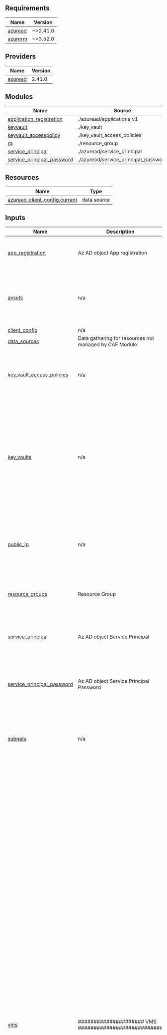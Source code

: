 <!-- BEGIN_TF_DOCS -->
## Requirements

| Name | Version |
|------|---------|
| <a name="requirement_azuread"></a> [azuread](#requirement\_azuread) | ~>2.41.0 |
| <a name="requirement_azurerm"></a> [azurerm](#requirement\_azurerm) | ~>3.52.0 |

## Providers

| Name | Version |
|------|---------|
| <a name="provider_azuread"></a> [azuread](#provider\_azuread) | 2.41.0 |

## Modules

| Name | Source | Version |
|------|--------|---------|
| <a name="module_application_registration"></a> [application\_registration](#module\_application\_registration) | ./azuread/applications_v1 | n/a |
| <a name="module_keyvault"></a> [keyvault](#module\_keyvault) | ./key_vault | n/a |
| <a name="module_keyvault_accesspolicy"></a> [keyvault\_accesspolicy](#module\_keyvault\_accesspolicy) | ./key_vault_access_policies | n/a |
| <a name="module_rg"></a> [rg](#module\_rg) | ./resource_group | n/a |
| <a name="module_service_principal"></a> [service\_principal](#module\_service\_principal) | ./azuread/service_principal | n/a |
| <a name="module_service_principal_password"></a> [service\_principal\_password](#module\_service\_principal\_password) | ./azuread/service_principal_password | n/a |

## Resources

| Name | Type |
|------|------|
| [azuread_client_config.current](https://registry.terraform.io/providers/hashicorp/azuread/latest/docs/data-sources/client_config) | data source |

## Inputs

| Name | Description | Type | Default | Required |
|------|-------------|------|---------|:--------:|
| <a name="input_app_registration"></a> [app\_registration](#input\_app\_registration) | Az AD object App registration | <pre>map(object({<br>    display_name = string<br>    owners = optional(list(string))<br>  }))</pre> | `{}` | no |
| <a name="input_avsets"></a> [avsets](#input\_avsets) | n/a | <pre>map(object({<br>    name                        = string<br>    location                    = optional(string)<br>    resource_group_name         = optional(string)<br>    managed                     = optional(bool, true)<br>    platform_fault_domain_count = optional(number, 2)<br>  }))</pre> | `{}` | no |
| <a name="input_client_config"></a> [client\_config](#input\_client\_config) | n/a | `map` | `{}` | no |
| <a name="input_data_sources"></a> [data\_sources](#input\_data\_sources) | Data gathering for resources not managed by CAF Module | `map` | `{}` | no |
| <a name="input_key_vault_access_policies"></a> [key\_vault\_access\_policies](#input\_key\_vault\_access\_policies) | n/a | <pre>map(object({<br>    key_vault_name          = string<br>    key_permissions         = optional(list(string))<br>    secret_permissions      = optional(list(string))<br>    certificate_permissions = optional(list(string)) <br>  }))</pre> | n/a | yes |
| <a name="input_key_vaults"></a> [key\_vaults](#input\_key\_vaults) | n/a | <pre>map(object({<br>  name                   = string<br>  location               = string<br>  resource_group_name    = string<br>  enabled_for_disk_encryption = optional(bool)<br>  enabled_for_deployment = optional(bool)<br>  enabled_for_template_deployment = optional(bool)<br>  enable_rbac_authorization = optional(bool)<br>  purge_protection_enabled = optional(bool)<br>  public_network_access_enabled = optional(bool)<br>  soft_delete_retention_days = optional(number)<br>  tags                   = optional(map(any))<br>  sku_name               = optional(string,"standard")<br>  }))</pre> | `{}` | no |
| <a name="input_public_ip"></a> [public\_ip](#input\_public\_ip) | n/a | <pre>map(object({<br>    name                = string<br>    location            = optional(string)<br>    resource_group_name = optional(string)<br>    allocation_method   = string<br>    domain_name_label   = optional(string)<br>    tags                = optional(map(any))<br>  }))</pre> | `{}` | no |
| <a name="input_resource_groups"></a> [resource\_groups](#input\_resource\_groups) | Resource Group | <pre>map(object({<br>        name                = string<br>        location            = string<br>        tags = optional(map(any)) <br>    }))</pre> | `{}` | no |
| <a name="input_service_principal"></a> [service\_principal](#input\_service\_principal) | Az AD object Service Principal | <pre>map(object({<br>    application_name = string<br>    owners = optional(list(string))<br>    app_role_assignment_required = optional(bool)<br>    tags = optional(map(string))<br>  }))</pre> | `{}` | no |
| <a name="input_service_principal_password"></a> [service\_principal\_password](#input\_service\_principal\_password) | Az AD object Service Principal Password | <pre>map(object({<br>    application_name = string<br>    service_principal_name = string<br>    secret_prefix = optional(string)<br>    keyvault_name = optional(string)<br>  }))</pre> | `{}` | no |
| <a name="input_subnets"></a> [subnets](#input\_subnets) | n/a | <pre>map(object({<br>    name                 = string<br>    resource_group_name  = optional(string)<br>    virtual_network_name = optional(string)<br>    service_endpoints    = optional(list(string))<br>    address_prefixes     = list(string)<br>    tags                 = optional(map(any))<br>  }))</pre> | `{}` | no |
| <a name="input_vms"></a> [vms](#input\_vms) | ##################### VMS ########################### | <pre>map(object({<br>    name                            = string<br>    location                        = optional(string)<br>    resource_group_name             = optional(string)<br>    os_type                         = string<br>    size                            = string<br>    admin_username                  = string<br>    admin_password                  = string<br>    disable_password_authentication = optional(bool, false)<br>    availability_set_id             = optional(string)<br>    content_publisher               = optional(string)<br>    content_offer                   = optional(string)<br>    content_sku                     = optional(string)<br>    content_version                 = optional(string)<br>    edge_zone                       = optional(string)<br>    disk_size_gb                    = optional(number)<br>    host_name                       = optional(string)<br>    zone                            = optional(string)<br>    encryption_at_host_enabled      = optional(bool)<br>    hotpatching_enabled             = optional(bool)<br>    priority                        = optional(string)<br>    timezone                        = optional(string)<br>    user_data                       = optional(string)<br>    computer_name                   = optional(string)<br>    enable_automatic_updates        = optional(bool)<br>    provision_vm_agent              = optional(bool)<br>    network_interface_ids = map(object({<br>      nic_name                      = string<br>      enable_ip_forwarding          = optional(string)<br>      enable_accelerated_networking = optional(string)<br>      ip_configuration_name         = string<br>      private_ip_address_allocation = string<br>      private_ip_address            = optional(string)<br>      subnet_id                     = optional(string)<br>      virtual_network_name          = optional(string)<br>      public_ip_address_id          = optional(string)<br>      tags                          = optional(map(any))<br>      is_subnet_existing            = optional(bool, true)<br>      is_public_ip_existing         = optional(bool, false)<br>    }))<br>    managed_disks = optional(map(object({<br>      name                      = string<br>      storage_account_type      = string<br>      create_option             = string<br>      disk_size_gb              = optional(number)<br>      os_type                   = optional(string)<br>      max_shares                = optional(number)<br>      tags                      = optional(map(any))<br>      lun                       = string<br>      caching                   = string<br>      write_accelerator_enabled = optional(string)<br>      storage_account_id        = optional(string)<br>      source_uri                = optional(string)<br>      source_resource_id        = optional(string)<br>      image_reference_id        = optional(string)<br>    })), {})<br>    patch_mode                   = optional(string)<br>    custom_data                  = optional(string)<br>    source_image_id              = optional(string)<br>    storage_account_type         = optional(string)<br>    os_disk_name                 = optional(string)<br>    os_disk_caching              = optional(string)<br>    is_image_from_marketplace    = optional(bool, false)<br>    plan                         = optional(map(any))<br>    source_image_reference       = optional(map(any))<br>    is_boot_diagnostics_required = optional(bool, false)<br>    storage_uri                  = optional(string)<br>    tags                         = optional(map(any))<br>  }))</pre> | `{}` | no |
| <a name="input_vmss"></a> [vmss](#input\_vmss) | n/a | <pre>map(object({<br>    name                                   = string<br>    resource_group_name                    = optional(string)<br>    location                               = optional(string)<br>    sku                                    = string<br>    instances                              = string<br>    admin_password                         = string<br>    admin_username                         = string<br>    disable_password_authentication        = optional(bool, false)<br>    public_key                             = optional(string)<br>    automatic_instance_repair_enabled      = optional(bool)<br>    automatic_instance_repair_grace_period = optional(string)<br>    is_automatic_os_upgrade_policy         = optional(bool, false)<br>    disable_automatic_rollback             = optional(string)<br>    enable_automatic_os_upgrade            = optional(string)<br>    boot_diagnostics_storage_account_uri   = optional(string)<br>    capacity_reservation_group_id          = optional(string)<br>    custom_data                            = optional(string)<br>    computer_name_prefix                   = optional(string)<br>    is_data_disk_required                  = optional(bool, false)<br>    data_disk_settings = optional(list(object({<br>      name                      = string<br>      caching                   = optional(string, "ReadWrite")<br>      create_option             = optional(string, "Empty")<br>      disk_size_gb              = optional(string)<br>      storage_account_type      = optional(string)<br>      lun                       = optional(string)<br>      disk_encryption_set_id    = optional(string)<br>      write_accelerator_enabled = optional(bool, false)<br>    })), [])<br>    edge_zone                                    = optional(string)<br>    enable_automatic_updates                     = optional(string)<br>    encryption_at_host_enabled                   = optional(bool, false)<br>    eviction_policy                              = optional(string)<br>    is_gallery_application                       = optional(bool, false)<br>    gallery_application_version_id               = optional(string)<br>    gallery_application_configuration_blob_uri   = optional(string)<br>    gallery_application_order                    = optional(string)<br>    health_probe_id                              = optional(string)<br>    host_group_id                                = optional(string)<br>    is_identity                                  = optional(bool, false)<br>    license_type                                 = optional(string)<br>    overprovision                                = optional(string)<br>    identity_type                                = optional(string)<br>    identity_ids                                 = optional(string)<br>    overprovision                                = optional(string)<br>    is_image_from_marketplace                    = optional(bool, false)<br>    plan_name                                    = optional(string)<br>    plan_publisher                               = optional(string)<br>    plan_product                                 = optional(string)<br>    platform_fault_domain_count                  = optional(string)<br>    priority                                     = optional(string)<br>    provision_vm_agent                           = optional(string)<br>    proximity_placement_group_id                 = optional(string)<br>    max_batch_instance_percent                   = optional(string)<br>    max_unhealthy_instance_percent               = optional(string)<br>    max_unhealthy_upgraded_instance_percent      = optional(string)<br>    pause_time_between_batches                   = optional(string)<br>    rolling_upgrade_policy                       = optional(string)<br>    is_scale_in                                  = optional(bool, false)<br>    scale_in_rule                                = optional(string)<br>    scale_in_force_deletion_enabled              = optional(bool, false)<br>    secure_boot_enabled                          = optional(bool, false)<br>    single_placement_group                       = optional(string)<br>    source_image_id                              = optional(string)<br>    content_publisher                            = optional(string)<br>    content_offer                                = optional(string)<br>    content_sku                                  = optional(string)<br>    content_version                              = optional(string)<br>    spot_restore_enabled                         = optional(bool, false)<br>    spot_restore_timeout                         = optional(string)<br>    termination_notification_enabled             = optional(bool, false)<br>    termination_notification_timeout             = optional(string)<br>    timezone                                     = optional(string)<br>    upgrade_mode                                 = optional(string)<br>    user_data                                    = optional(string)<br>    vtpm_enabled                                 = optional(bool)<br>    zone_balance                                 = optional(string)<br>    zones                                        = optional(string)<br>    os_disk_caching                              = optional(string)<br>    storage_account_type                         = optional(string)<br>    disk_size_gb                                 = optional(string)<br>    write_accelerator_enabled                    = optional(bool)<br>    security_encryption_type                     = optional(string)<br>    secure_vm_disk_encryption_set_id             = optional(string)<br>    network_interface_name                       = string<br>    dns_servers                                  = optional(string)<br>    enable_accelerated_networking                = optional(string)<br>    enable_ip_forwarding                         = optional(string)<br>    network_security_group_id                    = optional(string)<br>    application_gateway_backend_address_pool_ids = optional(list(string))<br>    application_security_group_ids               = optional(list(string))<br>    load_balancer_backend_address_pool_ids       = optional(list(string))<br>    load_balancer_inbound_nat_rules_ids          = optional(list(string))<br>    ip_configuration_version                     = optional(string, "IPv4")<br>    subnet_id                                    = optional(string)<br>    is_public_ip_address                         = optional(bool, false)<br>    public_ip_address_name                       = optional(string)<br>    public_ip_address_domain_name_label          = optional(string)<br>    public_ip_address_idle_timeout_in_minutes    = optional(string)<br>    is_additional_nic_required                   = optional(bool, false)<br>    subnet_info = optional(map(object({<br>      name                 = optional(string)<br>      virtual_network_name = optional(string)<br>      resource_group_name  = optional(string)<br>    })), {})<br>    additional_nic_settings = optional(list(object({<br>      name                                         = string<br>      primary                                      = optional(bool, false)<br>      dns_servers                                  = optional(list(string))<br>      enable_accelerated_networking                = optional(string)<br>      enable_ip_forwarding                         = optional(string)<br>      network_security_group_id                    = optional(string)<br>      subnet_id                                    = optional(string)<br>      application_gateway_backend_address_pool_ids = optional(list(string))<br>      application_security_group_ids               = optional(list(string))<br>      load_balancer_backend_address_pool_ids       = optional(list(string))<br>      load_balancer_inbound_nat_rules_ids          = optional(list(string))<br>      version                                      = optional(string)<br>      ip_configuration_name                        = optional(string)<br>      is_public_ip_address                         = optional(bool, false)<br>      public_ip_address_name                       = optional(string)<br>      public_ip_address_domain_name_label          = optional(string)<br>      public_ip_address_idle_timeout_in_minutes    = optional(string)<br>    })), [])<br>    tags = optional(map(any))<br>  }))</pre> | `{}` | no |
| <a name="input_vnet"></a> [vnet](#input\_vnet) | ##################### VIRTUAL NETWORK ########################### | <pre>map(object({<br>    name                = string<br>    location            = optional(string)<br>    resource_group_name = optional(string)<br>    address_space       = list(string)<br>    tags                = optional(map(any))<br>  }))</pre> | `{}` | no |

## Outputs

No outputs.

<!-- END_TF_DOCS -->